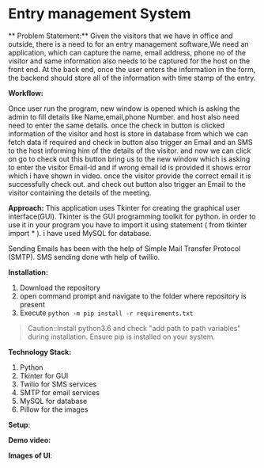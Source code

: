 # Entry management System

** Problem Statement:**
Given the visitors that we have in office and outside, there is a need to for an entry management software,We need an application, which can capture the name, email address, phone no of the visitor and same information also needs to be captured for the host on the front end. At the back end, once the user enters the information in the form, the backend should store all of the information with time stamp of the entry.

**Workflow:**

Once user run the program, new window is opened which is asking the admin to fill  details like Name,email,phone Number. and host also need need to enter the same details. once the check in button is clicked information of the visitor and host is store in database from which we can fetch data if required and check in button also trigger an Email and an SMS to the host informing him of the details of the visitor. and now we can click on go to check out  this button bring us to the new window which is asking to enter the visitor Email-id and if wrong email id is provided it shows error which i have shown in video. once the visitor provide the correct email it is successfully check out. and check out button also trigger an Email to the visitor containing the details of the meeting. 

**Approach:**
This application uses Tkinter for creating the graphical user interface(GUI). Tkinter is the GUI programming toolkit for python. in order to use it in your program you have to import it using statement ( from tkinter import * ). i have used MySQL for database.

Sending Emails has been with the help of Simple Mail Transfer Protocol (SMTP). SMS sending done wth help of twillio.

**Installation:**
1. Download the repository
2. open command prompt and navigate to the folder where repository is present
3. Execute ```python -m pip install -r requirements.txt```
>Caution::Install python3.6 and check "add path to path variables" during installation. Ensure pip is installed on your system.
	
**Technology Stack:**
1. Python
2. Tkinter for GUI
3. Twilio for SMS services
4. SMTP for email services
5. MySQL for database
6. Pillow for the images

**Setup**:


**Demo video:**

**Images of UI**:
